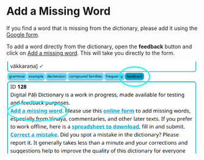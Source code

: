 # Add a Missing Word

If you find a word that is missing from the dictionary, please add it using the [Google form](https://docs.google.com/forms/d/e/1FAIpQLSfResxEUiRCyFITWPkzoQ2HhHEvUS5fyg68Rl28hFH6vhHlaA/viewform).

To add a word directly from the dictionary, open the __feedback__ button and click on [Add a missing word](https://docs.google.com/forms/d/e/1FAIpQLSfResxEUiRCyFITWPkzoQ2HhHEvUS5fyg68Rl28hFH6vhHlaA/viewform). This will take you directly to the form.

![add a missing word](pics/feedback/add_a_missing_word.png)